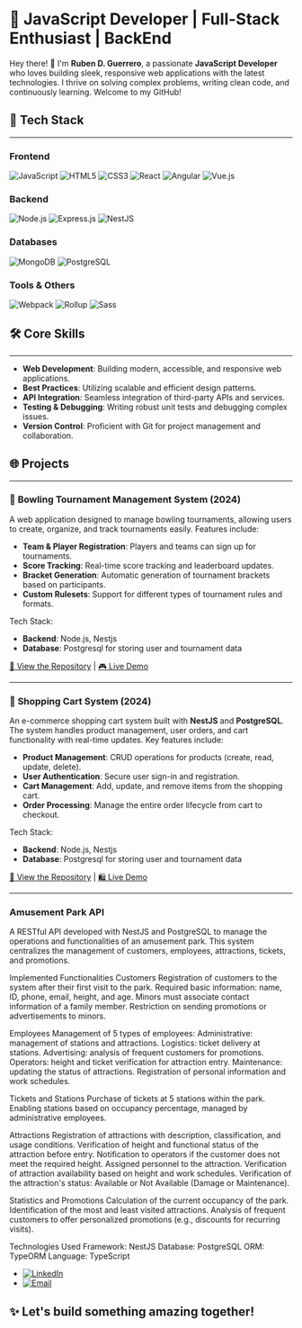 # 🚀 JavaScript Developer | Full-Stack Enthusiast | BackEnd

Hey there! 👋 I'm **Ruben D. Guerrero**, a passionate **JavaScript Developer** who loves building sleek, responsive web applications with the latest technologies. I thrive on solving complex problems, writing clean code, and continuously learning. Welcome to my GitHub!

## 💼 **Tech Stack**
---

### Frontend
![JavaScript](https://img.shields.io/badge/JavaScript-F7DF1E?style=for-the-badge&logo=javascript&logoColor=black)
![HTML5](https://img.shields.io/badge/HTML5-E34F26?style=for-the-badge&logo=html5&logoColor=white)
![CSS3](https://img.shields.io/badge/CSS3-1572B6?style=for-the-badge&logo=css3&logoColor=white)
![React](https://img.shields.io/badge/React-61DAFB?style=for-the-badge&logo=react&logoColor=black)
![Angular](https://img.shields.io/badge/Angular-DD0031?style=for-the-badge&logo=angular&logoColor=white)
![Vue.js](https://img.shields.io/badge/Vue.js-4FC08D?style=for-the-badge&logo=vuedotjs&logoColor=white)

### Backend
![Node.js](https://img.shields.io/badge/Node.js-339933?style=for-the-badge&logo=node.js&logoColor=white)
![Express.js](https://img.shields.io/badge/Express.js-000000?style=for-the-badge&logo=express&logoColor=white)
![NestJS](https://img.shields.io/badge/NestJS-E0234E?style=for-the-badge&logo=nestjs&logoColor=white)

### Databases
![MongoDB](https://img.shields.io/badge/MongoDB-47A248?style=for-the-badge&logo=mongodb&logoColor=white)
![PostgreSQL](https://img.shields.io/badge/PostgreSQL-4169E1?style=for-the-badge&logo=postgresql&logoColor=white)

### Tools & Others
![Webpack](https://img.shields.io/badge/Webpack-8DD06F?style=for-the-badge&logo=webpack&logoColor=black)
![Rollup](https://img.shields.io/badge/Rollup-EC4A3F?style=for-the-badge&logo=rollup.js&logoColor=white)
![Sass](https://img.shields.io/badge/Sass-CC6699?style=for-the-badge&logo=sass&logoColor=white)

## 🛠️ **Core Skills**
---
- **Web Development**: Building modern, accessible, and responsive web applications.
- **Best Practices**: Utilizing scalable and efficient design patterns.
- **API Integration**: Seamless integration of third-party APIs and services.
- **Testing & Debugging**: Writing robust unit tests and debugging complex issues.
- **Version Control**: Proficient with Git for project management and collaboration.

## 🌐 **Projects**
---

### 🎳 **Bowling Tournament Management System** (2024)
A web application designed to manage bowling tournaments, allowing users to create, organize, and track tournaments easily. Features include:
- **Team & Player Registration**: Players and teams can sign up for tournaments.
- **Score Tracking**: Real-time score tracking and leaderboard updates.
- **Bracket Generation**: Automatic generation of tournament brackets based on participants.
- **Custom Rulesets**: Support for different types of tournament rules and formats.

Tech Stack: 
- **Backend**: Node.js, Nestjs
- **Database**: Postgresql for storing user and tournament data

[🔗 View the Repository](#) | [🎮 Live Demo](#)

---

### 🛒 **Shopping Cart System** (2024)
An e-commerce shopping cart system built with **NestJS** and **PostgreSQL**. The system handles product management, user orders, and cart functionality with real-time updates. Key features include:
- **Product Management**: CRUD operations for products (create, read, update, delete).
- **User Authentication**: Secure user sign-in and registration.
- **Cart Management**: Add, update, and remove items from the shopping cart.
- **Order Processing**: Manage the entire order lifecycle from cart to checkout.

Tech Stack: 
- **Backend**: Node.js, Nestjs
- **Database**: Postgresql for storing user and tournament data

[🔗 View the Repository](#) | [🛍️ Live Demo](#)

---
### Amusement Park API
A RESTful API developed with NestJS and PostgreSQL to manage the operations and functionalities of an amusement park. This system centralizes the management of customers, employees, attractions, tickets, and promotions.

Implemented Functionalities
Customers
Registration of customers to the system after their first visit to the park.
Required basic information: name, ID, phone, email, height, and age.
Minors must associate contact information of a family member.
Restriction on sending promotions or advertisements to minors.

Employees
Management of 5 types of employees:
Administrative: management of stations and attractions.
Logistics: ticket delivery at stations.
Advertising: analysis of frequent customers for promotions.
Operators: height and ticket verification for attraction entry.
Maintenance: updating the status of attractions.
Registration of personal information and work schedules.

Tickets and Stations
Purchase of tickets at 5 stations within the park.
Enabling stations based on occupancy percentage, managed by administrative employees.

Attractions
Registration of attractions with description, classification, and usage conditions.
Verification of height and functional status of the attraction before entry.
Notification to operators if the customer does not meet the required height.
Assigned personnel to the attraction.
Verification of attraction availability based on height and work schedules.
Verification of the attraction's status: Available or Not Available (Damage or Maintenance).

Statistics and Promotions
Calculation of the current occupancy of the park.
Identification of the most and least visited attractions.
Analysis of frequent customers to offer personalized promotions (e.g., discounts for recurring visits).

Technologies Used
Framework: NestJS
Database: PostgreSQL
ORM: TypeORM
Language: TypeScript



- [![LinkedIn](https://img.shields.io/badge/LinkedIn-%230077B5.svg?style=for-the-badge&logo=linkedin&logoColor=white)](https://www.linkedin.com/in/ruben-d-guerrero-n-9276bb195/)
- [![Email](https://img.shields.io/badge/Email-D14836?style=for-the-badge&logo=gmail&logoColor=white)](mailto:rudargeneira@gmail.com)

## ✨ **Let's build something amazing together!**
